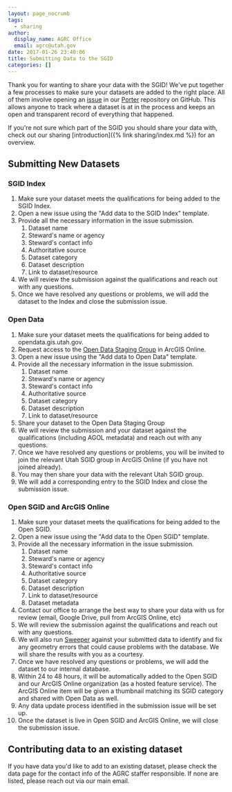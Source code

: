 ```yaml
---
layout: page_nocrumb
tags:
  - sharing
author:
  display_name: AGRC Office
  email: agrc@utah.gov
date: 2017-01-26 23:40:06
title: Submitting Data to the SGID
categories: []
---
```


Thank you for wanting to share your data with the SGID! We've put together a few processes to make sure your datasets are added to the right place. All of them involve opening an [issue](https://guides.github.com/features/issues/) in our [Porter](https://github.com/agrc/porter/issues) repository on GitHub. This allows anyone to track where a dataset is at in the process and keeps an open and transparent record of everything that happened.

If you're not sure which part of the SGID you should share your data with, check out our sharing [introduction]({% link sharing/index.md %}) for an overview.

## Submitting New Datasets

### SGID Index

1. Make sure your dataset meets the qualifications for being added to the SGID Index.
1. Open a new issue using the "Add data to the SGID Index" template.
1. Provide all the necessary information in the issue submission.
   1. Dataset name
   1. Steward's name or agency
   1. Steward's contact info
   1. Authoritative source
   1. Dataset category
   1. Dataset description
   1. Link to dataset/resource
1. We will review the submission against the qualifications and reach out with any questions.
1. Once we have resolved any questions or problems, we will add the dataset to the Index and close the submission issue.

### Open Data

1. Make sure your dataset meets the qualifications for being added to opendata.gis.utah.gov.
1. Request access to the [Open Data Staging Group](https://utah.maps.arcgis.com/home/group.html?id=3d3bd0d238f24f45b2c4b84f1015a317) in ArcGIS Online.
1. Open a new issue using the "Add data to Open Data" template.
1. Provide all the necessary information in the issue submission.
   1. Dataset name
   1. Steward's name or agency
   1. Steward's contact info
   1. Authoritative source
   1. Dataset category
   1. Dataset description
   1. Link to dataset/resource
1. Share your dataset to the Open Data Staging Group
1. We will review the submission and your dataset against the qualifications (including AGOL metadata) and reach out with any questions.
1. Once we have resolved any questions or problems, you will be invited to join the relevant Utah SGID group in ArcGIS Online (if you have not joined already).
1. You may then share your data with the relevant Utah SGID group.
1. We will add a corresponding entry to the SGID Index and close the submission issue.

### Open SGID and ArcGIS Online

1. Make sure your dataset meets the qualifications for being added to the Open SGID.
1. Open a new issue using the "Add data to the Open SGID" template.
1. Provide all the necessary information in the issue submission.
   1. Dataset name
   1. Steward's name or agency
   1. Steward's contact info
   1. Authoritative source
   1. Dataset category
   1. Dataset description
   1. Link to dataset/resource
   1. Dataset metadata
1. Contact our office to arrange the best way to share your data with us for review (email, Google Drive, pull from ArcGIS Online, etc)
1. We will review the submission against the qualifications and reach out with any questions.
1. We will also run [Sweeper](https://github.com/agrc/sweeper) against your submitted data to identify and fix any geometry errors that could cause problems with the database. We will share the results with you as a courtesy.
1. Once we have resolved any questions or problems, we will add the dataset to our internal database.
1. Within 24 to 48 hours, it will be automatically added to the Open SGID and our ArcGIS Online organization (as a hosted feature service). The ArcGIS Online item will be given a thumbnail matching its SGID category and shared with Open Data as well.
1. Any data update process identified in the submission issue will be set up.
1. Once the dataset is live in Open SGID and ArcGIS Online, we will close the submission issue.

## Contributing data to an existing dataset

If you have data you'd like to add to an existing dataset, please check the data page for the contact info of the AGRC staffer responsible. If none are listed, please reach out via our main email.
